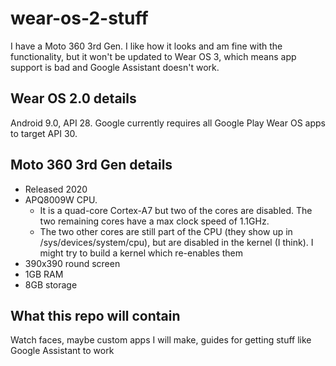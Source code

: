 # wear-os-2-stuff
I have a Moto 360 3rd Gen. I like how it looks and am fine with the functionality, but it won't be updated to Wear OS 3, which means app support is bad and Google Assistant doesn't work.

## Wear OS 2.0 details
Android 9.0, API 28. Google currently requires all Google Play Wear OS apps to target API 30.

## Moto 360 3rd Gen details
- Released 2020
- APQ8009W CPU.
  - It is a quad-core Cortex-A7 but two of the cores are disabled. The two remaining cores have a max clock speed of 1.1GHz.
  - The two other cores are still part of the CPU (they show up in /sys/devices/system/cpu), but are disabled in the kernel (I think). I might try to build a kernel which re-enables them
- 390x390 round screen
- 1GB RAM
- 8GB storage

## What this repo will contain
Watch faces, maybe custom apps I will make, guides for getting stuff like Google Assistant to work
